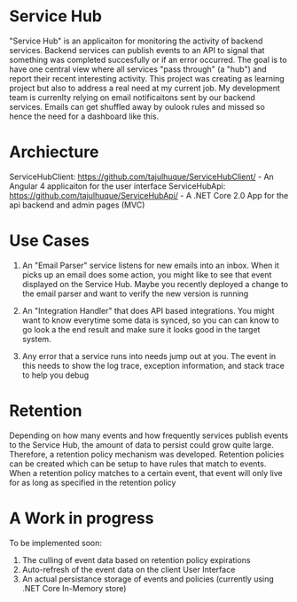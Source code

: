 # Service Hub 

"Service Hub" is an applicaiton for monitoring the activity of backend services.  Backend services can publish events to an API to signal that something was completed succesfully or if an error occurred.  The goal is to have one central view where all services "pass through" (a "hub") and report their recent interesting activity.  This project was creating as learning project but also to address a real need at my current job.  My development team is currenlty relying on email notificaitons sent by our backend services.  Emails can get shuffled away by oulook rules and missed so hence the need for a dashboard like this.
 
# Archiecture
 ServiceHubClient:  https://github.com/tajulhuque/ServiceHubClient/  - An Angular 4 applicaiton for the user interface
 ServiceHubApi: https://github.com/tajulhuque/ServiceHubApi/ - A .NET Core 2.0 App for the api backend and admin pages (MVC)

# Use Cases 
 1. An "Email Parser" service listens for new emails into an inbox.  When it picks up an email does some action, you might like to see that event displayed on the Service Hub.  Maybe you recently deployed a change to the email parser and want to verify the new version is running
 
 2. An "Integration Handler" that does API based integrations.  You might want to know everytime some data is synced, so you can can know to go look a the end result and make sure it looks good in the target system.
 
 3. Any error that a service runs into needs jump out at you.  The event in this needs to show the log trace, exception information, and stack trace to help you debug
 
# Retention
Depending on how many events and how frequently services publish events to the Service Hub, the amount of data to persist could grow quite large.  Therefore, a retention policy mechanism was developed.  Retention policies can be created which can be setup to have rules that match to events.  When a retention policy matches to a certain event, that event will only live for as long as specified in the retention policy
 

#  A Work in progress
To be implemented soon:
  1. The culling of event data based on retention policy expirations
  2. Auto-refresh of the event data on the client User Interface
  3. An actual persistance storage of events and policies (currently using .NET Core In-Memory store)
